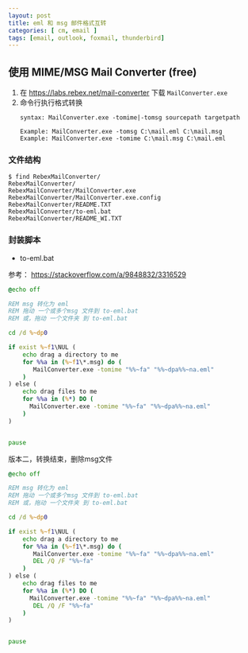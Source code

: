```yaml
---
layout: post
title: eml 和 msg 邮件格式互转
categories: [ cm, email ]
tags: [email, outlook, foxmail, thunderbird]
---
```



## 使用 MIME/MSG Mail Converter (free)

1. 在 <https://labs.rebex.net/mail-converter> 下载 `MailConverter.exe`
2. 命令行执行格式转换
    ~~~
    syntax: MailConverter.exe -tomime|-tomsg sourcepath targetpath

    Example: MailConverter.exe -tomsg C:\mail.eml C:\mail.msg
    Example: MailConverter.exe -tomime C:\mail.msg C:\mail.eml
    ~~~


### 文件结构

~~~
$ find RebexMailConverter/
RebexMailConverter/
RebexMailConverter/MailConverter.exe
RebexMailConverter/MailConverter.exe.config
RebexMailConverter/README.TXT
RebexMailConverter/to-eml.bat
RebexMailConverter/README_WI.TXT
~~~

### 封装脚本


* to-eml.bat

参考： <https://stackoverflow.com/a/9848832/3316529>

~~~ bat
@echo off

REM msg 转化为 eml
REM 拖动 一个或多个msg 文件到 to-eml.bat
REM 或，拖动 一个文件夹 到 to-eml.bat

cd /d %~dp0

if exist %~f1\NUL (
	echo drag a directory to me
	for %%a in (%~f1\*.msg) do (
	   MailConverter.exe -tomime "%%~fa" "%%~dpa%%~na.eml"
	)
) else (
	echo drag files to me
	for %%a in (%*) DO (
	  MailConverter.exe -tomime "%%~fa" "%%~dpa%%~na.eml"
	)
)


pause
~~~

版本二，转换结束，删除msg文件

~~~ bat
@echo off

REM msg 转化为 eml
REM 拖动 一个或多个msg 文件到 to-eml.bat
REM 或，拖动 一个文件夹 到 to-eml.bat

cd /d %~dp0

if exist %~f1\NUL (
	echo drag a directory to me
	for %%a in (%~f1\*.msg) do (
	   MailConverter.exe -tomime "%%~fa" "%%~dpa%%~na.eml"
	   DEL /Q /F "%%~fa"
	)
) else (
	echo drag files to me
	for %%a in (%*) DO (
	  MailConverter.exe -tomime "%%~fa" "%%~dpa%%~na.eml"
	   DEL /Q /F "%%~fa"
	)
)


pause
~~~



















